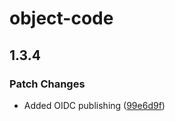 # object-code

## 1.3.4

### Patch Changes

- Added OIDC publishing
  ([99e6d9f](https://github.com/arthurfiorette/tinylibs/commit/99e6d9f3fcf19f3e60aad92686b754da8a6f2533))
